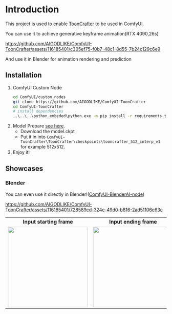 # Introduction
This project is used to enable [ToonCrafter](https://github.com/ToonCrafter/ToonCrafter) to be used in ComfyUI.

You can use it to achieve generative keyframe animation(RTX 4090,26s)

https://github.com/AIGODLIKE/ComfyUI-ToonCrafter/assets/116185401/c305ef75-f0b7-48c1-8d55-7b24c129c6e9

And use it in Blender for animation rendering and prediction



## Installation
1. ComfyUI Custom Node
   ```bash
   cd ComfyUI/custom_nodes
   git clone https://github.com/AIGODLIKE/ComfyUI-ToonCrafter
   cd ComfyUI-ToonCrafter
   # install dependencies
   ..\..\..\python_embeded\python.exe -m pip install -r requirements.txt
   ```
2. Model Prepare [see here](https://github.com/ToonCrafter/ToonCrafter?tab=readme-ov-file#-models).
   - Download the model.ckpt
   - Put it in into `ComfyUI-ToonCrafter\ToonCrafter\checkpoints\tooncrafter_512_interp_v1` for example 512x512.
3. Enjoy it!

## Showcases

### Blender

You can even use it directly in Blender!([ComfyUI-BlenderAI-node](https://github.com/AIGODLIKE/ComfyUI-BlenderAI-node))

https://github.com/AIGODLIKE/ComfyUI-ToonCrafter/assets/116185401/728589cd-324e-49d0-b816-2ad51106e63c

<table class="center">
    <tr style="font-weight: bolder;text-align:center;">
        <td>Input starting frame</td>
        <td>Input ending frame</td>
        <td>Generated video</td>
    </tr>
  <tr>
  <td>
    <img src=https://github.com/AIGODLIKE/ComfyUI-ToonCrafter/assets/116185401/1f4a4fe6-52ff-45f8-9a88-277a4eee9c8c width="250">
  </td>
  <td>
    <img src=https://github.com/AIGODLIKE/ComfyUI-ToonCrafter/assets/116185401/cf7c1d18-33a4-45e6-bc9a-9f7dc53b0547 width="250">
  </td>
  <td>
    <img src=https://github.com/AIGODLIKE/ComfyUI-ToonCrafter/assets/116185401/9a10f89b-e515-44db-869d-1769ae7d9677 width="250">
  </td>
  </tr>
</table>
